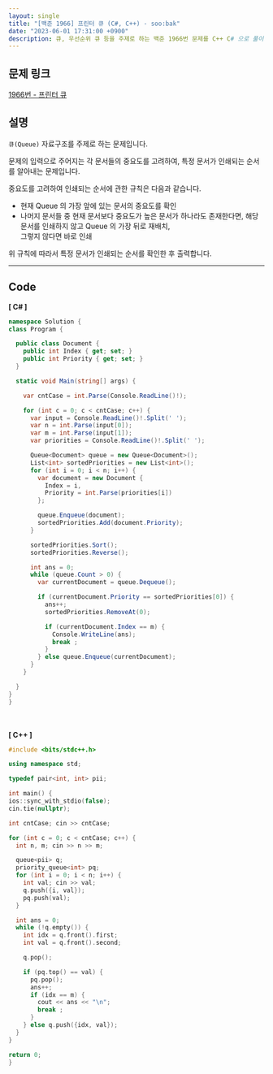 ```yaml
---
layout: single
title: "[백준 1966] 프린터 큐 (C#, C++) - soo:bak"
date: "2023-06-01 17:31:00 +0900"
description: 큐, 우선순위 큐 등을 주제로 하는 백준 1966번 문제를 C++ C# 으로 풀이 및 해설
---
```


## 문제 링크
  [1966번 - 프린터 큐](https://www.acmicpc.net/problem/1966)

## 설명
`큐(Queue)` 자료구조를 주제로 하는 문제입니다. <br>

문제의 입력으로 주어지는 각 문서들의 중요도를 고려하여, 특정 문서가 인쇄되는 순서를 알아내는 문제입니다. <br>

중요도를 고려하여 인쇄되는 순서에 관한 규칙은 다음과 같습니다. <br>

- 현재 Queue 의 가장 앞에 있는 문서의 중요도를 확인<br>
- 나머지 문서들 중 현재 문서보다 중요도가 높은 문서가 하나라도 존재한다면, 해당 문서를 인쇄하지 않고 Queue 의 가장 뒤로 재배치,<br>
  그렇지 않다면 바로 인쇄<br>

위 규칙에 따라서 특정 문서가 인쇄되는 순서를 확인한 후 출력합니다. <br>

- - -

## Code
<b>[ C# ] </b>
<br>

  ```c#
namespace Solution {
  class Program {

    public class Document {
      public int Index { get; set; }
      public int Priority { get; set; }
    }

    static void Main(string[] args) {

      var cntCase = int.Parse(Console.ReadLine()!);

      for (int c = 0; c < cntCase; c++) {
        var input = Console.ReadLine()!.Split(' ');
        var n = int.Parse(input[0]);
        var m = int.Parse(input[1]);
        var priorities = Console.ReadLine()!.Split(' ');

        Queue<Document> queue = new Queue<Document>();
        List<int> sortedPriorities = new List<int>();
        for (int i = 0; i < n; i++) {
          var document = new Document {
            Index = i,
            Priority = int.Parse(priorities[i])
          };

          queue.Enqueue(document);
          sortedPriorities.Add(document.Priority);
        }

        sortedPriorities.Sort();
        sortedPriorities.Reverse();

        int ans = 0;
        while (queue.Count > 0) {
          var currentDocument = queue.Dequeue();

          if (currentDocument.Priority == sortedPriorities[0]) {
            ans++;
            sortedPriorities.RemoveAt(0);

            if (currentDocument.Index == m) {
              Console.WriteLine(ans);
              break ;
            }
          } else queue.Enqueue(currentDocument);
        }
      }

    }
  }
}
  ```
<br><br>
<b>[ C++ ] </b>
<br>

  ```c++
#include <bits/stdc++.h>

using namespace std;

typedef pair<int, int> pii;

int main() {
  ios::sync_with_stdio(false);
  cin.tie(nullptr);

  int cntCase; cin >> cntCase;

  for (int c = 0; c < cntCase; c++) {
    int n, m; cin >> n >> m;

    queue<pii> q;
    priority_queue<int> pq;
    for (int i = 0; i < n; i++) {
      int val; cin >> val;
      q.push({i, val});
      pq.push(val);
    }

    int ans = 0;
    while (!q.empty()) {
      int idx = q.front().first;
      int val = q.front().second;

      q.pop();

      if (pq.top() == val) {
        pq.pop();
        ans++;
        if (idx == m) {
          cout << ans << "\n";
          break ;
        }
      } else q.push({idx, val});
    }
  }

  return 0;
}
  ```
